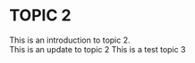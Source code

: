 # TOPIC 2

This is an introduction to topic 2.  
This is an update to topic 2
This is a test topic 3
